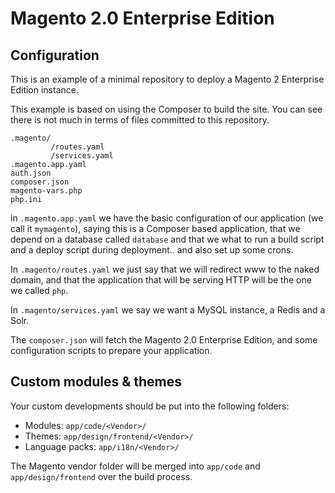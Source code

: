 # Magento 2.0 Enterprise Edition

## Configuration

This is an example of a minimal repository to deploy a Magento 2 Enterprise Edition instance.

This example is based on using the Composer to build the site. You can see there is not much in terms of files committed to this repository.

```
.magento/
         /routes.yaml
         /services.yaml
.magento.app.yaml
auth.json
composer.json
magento-vars.php
php.ini
```

in `.magento.app.yaml` we have the basic configuration of our application (we call it ``mymagento``), saying this is a
Composer based application, that we depend on a database called `database` and that we what to run a build script and a
deploy script during deployment.. and also set up some crons.

In `.magento/routes.yaml` we just say that we will redirect www to the naked domain, and that the application that
will be serving HTTP will be the one we called `php`.

In `.magento/services.yaml` we say we want a MySQL instance, a Redis and a Solr.

The ``composer.json`` will fetch the Magento 2.0 Enterprise Edition, and some configuration scripts to prepare your application.

## Custom modules & themes

Your custom developments should be put into the following folders:

* Modules: `app/code/<Vendor>/`
* Themes: `app/design/frontend/<Vendor>/`
* Language packs: `app/i18n/<Vendor>/`

The Magento vendor folder will be merged into `app/code` and `app/design/frontend` over the build process.
